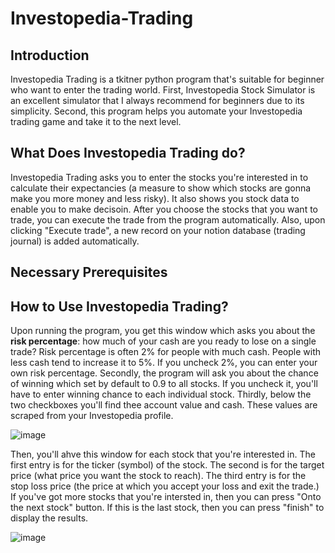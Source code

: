 # Investopedia-Trading
## Introduction
Investopedia Trading is a tkitner python program that's suitable for beginner who want to enter the trading world. First, Investopedia Stock Simulator is an excellent simulator 
that I always recommend for beginners due to its simplicity. Second, this program helps you automate your Investopedia trading game and take it to the next level. 
## What Does Investopedia Trading do?
Investopedia Trading asks you to enter the stocks you're interested in to calculate their expectancies (a measure to show which stocks are gonna make you more money and less risky).
It also shows you stock data to enable you to make decisoin. After you choose the stocks that you want to trade, you can execute the trade from the program automatically. Also, upon clicking "Execute trade", a new record on your notion database (trading journal) is added automatically.
## Necessary Prerequisites

## How to Use Investopedia Trading?
Upon running the program, you get this window which asks you about the **risk percentage**: how much of your cash are you ready to lose on a single trade? Risk percentage is often 2% for people with much cash. People with less cash tend to increase it to 5%. If you uncheck 2%, you can enter your own risk percentage. Secondly, the program will ask you about the chance of winning which set by default to 0.9 to all stocks. If you uncheck it, you'll have to enter winning chance to each individual stock. Thirdly, below the two checkboxes you'll find thee account value and cash. These values are scraped from your Investopedia profile.

![image](https://user-images.githubusercontent.com/40627412/135750345-24be1cf0-889d-4085-a896-03318fb0a248.png)

Then, you'll ahve this window for each stock that you're interested in. The first entry is for the ticker (symbol) of the stock. The second is for the target price (what price you want the stock to reach). The third entry is for the stop loss price (the price at which you accept your loss and exit the trade.) If you've got more stocks that you're intersted in, then you can press "Onto the next stock" button. If this is the last stock, then you can press "finish" to display the results.

![image](https://user-images.githubusercontent.com/40627412/135750554-0b08ed43-5e36-44c4-9c6b-24200705bd6e.png)
